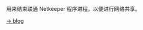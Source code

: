 用来结束联通 Netkeeper 程序进程，以便进行网络共享。

[-> blog](https://blog.beanbang.cn/2018/03/10/good-bye-netkeeper/)

